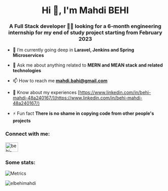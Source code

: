 <h1 align="center">Hi 👋, I'm Mahdi BEHI</h1>
<h3 align="center">A Full Stack developer 👨‍💻 looking for a 6-month engineering internship for my end of study project starting from February 2023</h3>

- 🌱 I’m currently going deep in **Laravel, Jenkins and Spring Microservices**

- 💬 Ask me about anything related to **MERN and MEAN stack and related technologies**

- 📫 How to reach me **mahdi.bahi@gmail.com**

- 📄 Know about my experiences [https://www.linkedin.com/in/behi-mahdi-48a240167/](https://www.linkedin.com/in/behi-mahdi-48a240167/)

- ⚡ Fun fact **There is no shame in copying code from other people's projects**


<h3 align="left">Connect with me:</h3>
<p align="left">
<a href="https://linkedin.com/in/behi-mahdi-48a240167" target="blank"><img align="center" src="https://raw.githubusercontent.com/rahuldkjain/github-profile-readme-generator/master/src/images/icons/Social/linked-in-alt.svg" alt="behi-mahdi-48a240167" height="30" width="40" /></a>
</p>

<h3 align="left">Some stats:</h3>

![Metrics](https://metrics.lecoq.io/ElBehiMahdi?template=classic&base.hireable=true&isocalendar=1&languages=1&stars=1&people=1&introduction=1&achievements=1&base=header%2C%20activity%2C%20community%2C%20repositories%2C%20metadata&base.indepth=false&base.hireable=true&base.skip=false&isocalendar=false&isocalendar.duration=full-year&languages=false&languages.limit=8&languages.threshold=0%25&languages.other=false&languages.colors=github&languages.sections=most-used&languages.indepth=false&languages.analysis.timeout=15&languages.categories=markup%2C%20programming&languages.recent.categories=markup%2C%20programming&languages.recent.load=300&languages.recent.days=14&stars=false&stars.limit=4&people=false&people.limit=24&people.identicons=false&people.identicons.hide=false&people.size=28&people.types=followers%2C%20following&people.shuffle=false&introduction=false&introduction.title=true&achievements=false&achievements.threshold=C&achievements.secrets=true&achievements.display=detailed&achievements.limit=0&config.timezone=Africa%2FLagos&config.octicon=true)

<p align="left"> <img src="https://komarev.com/ghpvc/?username=elbehimahdi&label=Profile%20views&color=0a0a0a&style=plastic" alt="elbehimahdi" /> </p>

